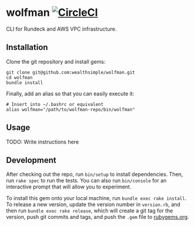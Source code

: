 # wolfman [![CircleCI](https://circleci.com/gh/wealthsimple/wolfman.svg?style=svg)](https://circleci.com/gh/wealthsimple/wolfman)

CLI for Rundeck and AWS VPC infrastructure.

## Installation

Clone the git repository and install gems:

```
git clone git@github.com:wealthsimple/wolfman.git
cd wolfman
bundle install
```

Finally, add an alias so that you can easily execute it:

```
# Insert into ~/.bashrc or equivalent
alias wolfman="/path/to/wolfman-repo/bin/wolfman"
```

## Usage

TODO: Write instructions here

## Development

After checking out the repo, run `bin/setup` to install dependencies. Then, run `rake spec` to run the tests. You can also run `bin/console` for an interactive prompt that will allow you to experiment.

To install this gem onto your local machine, run `bundle exec rake install`. To release a new version, update the version number in `version.rb`, and then run `bundle exec rake release`, which will create a git tag for the version, push git commits and tags, and push the `.gem` file to [rubygems.org](https://rubygems.org).
